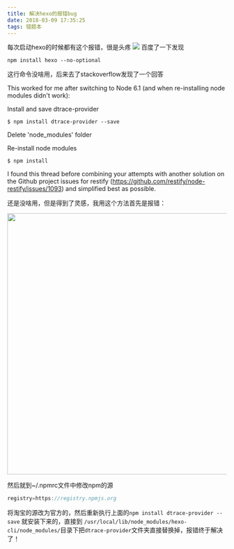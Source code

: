 ```yaml
---
title: 解决hexo的报错bug
date: 2018-03-09 17:35:25
tags: 错题本
---
```



每次启动hexo的时候都有这个报错，很是头疼
![](http://p4yixtz2j.bkt.clouddn.com/1520588306.png )
百度了一下发现 

```shell
npm install hexo --no-optional
```

这行命令没啥用，后来去了stackoverflow发现了一个回答

This worked for me after switching to Node 6.1 (and when re-installing node modules didn't work):

Install and save dtrace-provider

```shell
$ npm install dtrace-provider --save
```

Delete 'node_modules' folder

Re-install node modules

```shell
$ npm install
```

I found this thread before combining your attempts with another solution on the Github project issues for restify (https://github.com/restify/node-restify/issues/1093) and simplified best as possible.

还是没啥用，但是得到了灵感，我用这个方法首先是报错：

<img src="http://p4yixtz2j.bkt.clouddn.com/1520588483.png" width="800" height="600">

然后就到~/.npmrc文件中修改npm的源

```javascript
registry=https://registry.npmjs.org
```

将淘宝的源改为官方的，然后重新执行上面的`npm install dtrace-provider --save` 就安装下来的，直接到
`/usr/local/lib/node_modules/hexo-cli/node_modules/`目录下把`dtrace-provider`文件夹直接替换掉，报错终于解决了！

